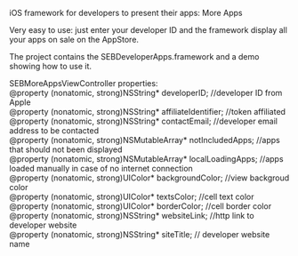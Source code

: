 iOS framework for developers to present their apps: More Apps


Very easy to use: just enter your developer ID and the framework display all your apps on sale on the AppStore.

The project contains the SEBDeveloperApps.framework and a demo showing how to use it.

SEBMoreAppsViewController properties:<br>
@property (nonatomic, strong)NSString* developerID; //developer ID from Apple<br>
@property (nonatomic, strong)NSString* affiliateIdentifier; //token affiliated<br>
@property (nonatomic, strong)NSString* contactEmail; //developer email address to be contacted<br>
@property (nonatomic, strong)NSMutableArray* notIncludedApps; //apps that should not been displayed<br>
@property (nonatomic, strong)NSMutableArray* localLoadingApps; //apps loaded manually in case of no internet connection<br>
@property (nonatomic, strong)UIColor* backgroundColor; //view backgroud color<br>
@property (nonatomic, strong)UIColor* textsColor; //cell text color<br>
@property (nonatomic, strong)UIColor* borderColor; //cell border color<br>
@property (nonatomic, strong)NSString* websiteLink;  //http link to developer website<br>
@property (nonatomic, strong)NSString* siteTitle; // developer website name<br>

